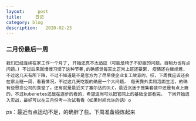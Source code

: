 ```yaml
---
layout:     post
title:     日记
category: blog
description:   2020-02-23
---
```


### 二月份最后一周

    我们已经连续在家工作一个月了, 开始还真不太适应（可能是椅子不舒服的问题，自制力也有点问题。) 不过后来就慢慢习惯了这种节奏,的确感觉每天比正常上班还要累. 疫情还在继续着，不过这几天有所下降，不过不知道是不是官方为了尽早使企业复工故意的，哎，下周我应该还会在家上班一周，看看情况，不过这几天吃饭的确是一个大问题， 每天靠外卖和泡面生活，的确有些思念公司的食堂了。还有就是最近买了塞尔达的DLC，最近沉迷于搜集套装中还是有点上瘾的，不过kubenetes还是在逐步的看的，希望这周可以把官网上的基础全部看完， 下周开始进入实战，最好可以在三月份考一次试看看（如果时间允许的话）o

ps：最近有点运动不足，的确胖了些。下周准备锻炼起来
